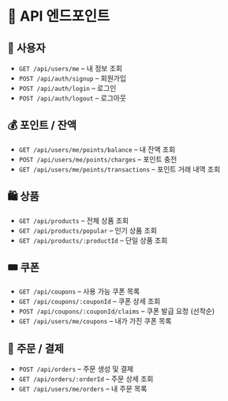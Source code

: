 # 📘 API 엔드포인트

## 👤 사용자

- `GET /api/users/me` – 내 정보 조회
- `POST /api/auth/signup` – 회원가입
- `POST /api/auth/login` – 로그인
- `POST /api/auth/logout` – 로그아웃

## 💰 포인트 / 잔액

- `GET /api/users/me/points/balance` – 내 잔액 조회
- `POST /api/users/me/points/charges` – 포인트 충전
- `GET /api/users/me/points/transactions` – 포인트 거래 내역 조회

## 🛍️ 상품

- `GET /api/products` – 전체 상품 조회
- `GET /api/products/popular` – 인기 상품 조회
- `GET /api/products/:productId` – 단일 상품 조회

## 🎟️ 쿠폰

- `GET /api/coupons` – 사용 가능 쿠폰 목록
- `GET /api/coupons/:couponId` – 쿠폰 상세 조회
- `POST /api/coupons/:couponId/claims` – 쿠폰 발급 요청 (선착순)
- `GET /api/users/me/coupons` – 내가 가진 쿠폰 목록

## 🧾 주문 / 결제

- `POST /api/orders` – 주문 생성 및 결제
- `GET /api/orders/:orderId` – 주문 상세 조회
- `GET /api/users/me/orders` – 내 주문 목록
